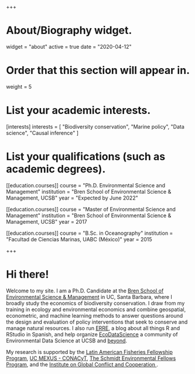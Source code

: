 +++
# About/Biography widget.
widget = "about"
active = true
date = "2020-04-12"

# Order that this section will appear in.
weight = 5

# List your academic interests.
[interests]
  interests = [
    "Biodiversity conservation",
    "Marine policy",
    "Data science",
    "Causal inference"
  ]

# List your qualifications (such as academic degrees).
[[education.courses]]
  course = "Ph.D. Environmental Science and Management"
  institution = "Bren School of Environmental Science & Management, UCSB"
  year = "Expected by June 2022"

[[education.courses]]
  course = "Master of Environmental Science and Management"
  institution = "Bren School of Environmental Science & Management, UCSB"
  year = 2017

[[education.courses]]
  course = "B.Sc. in Oceanography"
  institution = "Facultad de Ciencias Marinas, UABC (México)"
  year = 2015

 
+++

# Hi there!

Welcome to my site. I am a Ph.D. Candidate at the [Bren School of Environmental Science & Management](bren.ucsb.edu) in UC, Santa Barbara, where I broadly study the economics of biodiversity conservation. I draw from my training in ecology and environmental economics and combine geospatial, econometric, and machine learning methods to answer questions around the design and evaluation of policy interventions that seek to conserve and manage natural resources. I also run [ERRE](https://www.erre-esp.org/), a blog about all things R and RStudio in Spanish, and help organize [EcoDataScience](http://eco-data-science.github.io/) a community of Environmental Data Science at UCSB and [beyond](https://github.com/eco-data-science/community_survey).

My research is supported by the [Latin American Fisheries Fellowship Program](http://www.laff.bren.ucsb.edu), [UC MEXUS - CONACyT](https://ucmexus.ucr.edu/), [The Schmidt Environmental Fellows Program](https://ucmexus.ucr.edu/), and the [Institute on Global Conflict and Cooperation ](https://igcc.ucsd.edu/funding/who-igcc-funds/fellows.html).


